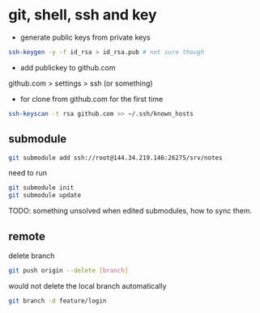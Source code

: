 # git, shell, ssh and key

- generate public keys from private keys

```sh
ssh-keygen -y -f id_rsa > id_rsa.pub # not sure though
```

- add publickey to github.com

github.com > settings > ssh (or something)

- for clone from github.com for the first time

```sh
ssh-keyscan -t rsa github.com >> ~/.ssh/known_hosts
```

## submodule

```sh
git submodule add ssh://root@144.34.219.146:26275/srv/notes
```

need to run

```sh
git submodule init
git submodule update
```

TODO: something unsolved
when edited submodules, how to sync them.

## remote 

delete branch

```sh
git push origin --delete [branch]
```

would not delete the local branch automatically

```sh
git branch -d feature/login
```